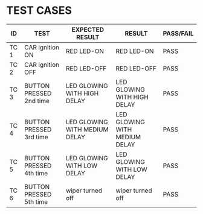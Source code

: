 # TEST CASES

|  ID  | TEST | EXPECTED RESULT | RESULT  | PASS/FAIL |
| ---- | ----------- | --------------- | ------  | --------- |
| TC 1 |  CAR ignition ON  |  RED LED-ON  |  RED LED-ON | PASS  |
| TC 2 |  CAR ignition OFF   |  RED LED-OFF  |  RED LED-OFF | PASS  |
| TC 3 |  BUTTON PRESSED 2nd time  | LED GLOWING WITH HIGH DELAY | LED GLOWING WITH HIGH DELAY | PASS  |
| TC 4 |  BUTTON PRESSED 3rd time  | LED GLOWING WITH MEDIUM DELAY | LED GLOWING WITH MEDIUM DELAY | PASS  |
| TC 5 |  BUTTON PRESSED 4th time  | LED GLOWING WITH LOW DELAY | LED GLOWING WITH LOW DELAY | PASS  | 
| TC 6 |  BUTTON PRESSED 5th time  | wiper turned off | wiper turned off | PASS  | 

